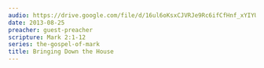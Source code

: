 ```yaml
---
audio: https://drive.google.com/file/d/16ul6oKsxCJVRJe9Rc6ifCfHnf_xYIYU7/view
date: 2013-08-25
preacher: guest-preacher
scripture: Mark 2:1-12
series: the-gospel-of-mark
title: Bringing Down the House
---
```

